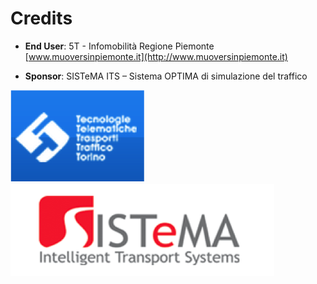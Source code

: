 #  Credits

* **End User**: 5T - Infomobilità Regione Piemonte [www.muoversinpiemonte.it](http://www.muoversinpiemonte.it)

* **Sponsor**: SISTeMA ITS – Sistema OPTIMA di simulazione del traffico

![5T](css/img/5t.png) ![SISTeMAITS](css/img/sistemaits.png)
